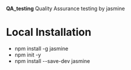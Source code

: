 **QA_testing**
Quality Assurance testing by jasmine


# Local Installation
- npm install -g jasmine
- npm init -y 
- npm install --save-dev jasmine
